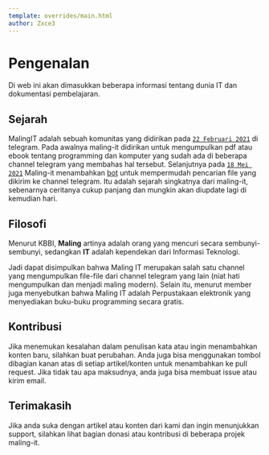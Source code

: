 ```yaml
---
template: overrides/main.html
author: Zxce3
---
```


# Pengenalan

Di web ini akan dimasukkan beberapa informasi tentang dunia IT dan dokumentasi pembelajaran.

## Sejarah

MalingIT adalah sebuah komunitas yang didirikan pada [`22 Februari 2021`](https://t.me/malingIT/1) di telegram.
Pada awalnya maling-it didirikan untuk mengumpulkan pdf atau ebook tentang programming dan komputer yang sudah ada di beberapa channel telegram yang membahas hal tersebut. Selanjutnya pada [`18 Mei 2021`](https://t.me/malingIT/530) Maling-it menambahkan [bot](#) untuk mempermudah pencarian file yang dikirim ke channel telegram. Itu adalah sejarah singkatnya dari maling-it, sebenarnya ceritanya cukup panjang dan mungkin akan diupdate lagi di kemudian hari.

## Filosofi

Menurut KBBI, **Maling** artinya adalah orang yang mencuri secara sembunyi-sembunyi, sedangkan **IT** adalah kependekan dari Informasi Teknologi. 

Jadi dapat disimpulkan bahwa Maling IT merupakan salah satu channel yang mengumpulkan file-file dari channel telegram yang lain (niat hati mengumpulkan dan menjadi maling modern). Selain itu, menurut member juga menyebutkan bahwa Maling IT adalah Perpustakaan elektronik yang menyediakan buku-buku programming secara gratis.

## Kontribusi

Jika menemukan kesalahan dalam penulisan kata atau ingin menambahkan konten baru, silahkan buat perubahan. Anda juga bisa menggunakan tombol dibagian kanan atas di setiap artikel/konten untuk menambahkan ke pull request. Jika tidak tau apa maksudnya, anda juga bisa membuat issue atau kirim email.

## Terimakasih

Jika anda suka dengan artikel atau konten dari kami dan ingin menunjukkan support, silahkan lihat bagian donasi atau kontribusi di beberapa projek maling-it.